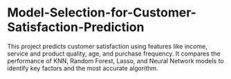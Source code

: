 # Model-Selection-for-Customer-Satisfaction-Prediction
This project predicts customer satisfaction using features like income, service and product quality, age, and purchase frequency. It compares the performance of KNN, Random Forest, Lasso, and Neural Network models to identify key factors and the most accurate algorithm.

